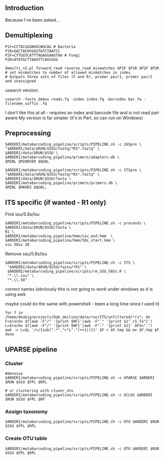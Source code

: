## Introduction
Because I've been asked...

## Demultiplexing
```
P1F=CCTACGGGNGGCWGCAG # Bacteria
P1R=GACTACHVGGGTATCTAATCC
P2F=CTTGGTCATTTAGAGGAAGTAA # Fungi
P2R=ATATGCTTAAGTTCAGCGGG

demulti_v2.pl forward_read reverse_read mismatches $P1F $P1R $P2F $P2R
# set mismatches to number of allowed mismatches in index
# Outputs three sets of files (F and R), primer pair1, primer pair2 and unassigned 
```
usearch version:
```
usearch -fastx_demux reads.fq -index index.fq -barcodes bar.fa -filename_suffix .fq
```
I don't like this at all  - requires an index and barcode file and is not read pair aware
My version is far simpler (it's in Perl, so can run on Windows)

## Preprocessing
``` #16S
$ARDERI/metabarcoding_pipeline/scripts/PIPELINE.sh -c 16Spre \
"$ARDERI/data/$RUN/$SSU/fastq/*R1*.fastq" \
$ARDERI/data/$RUN/$SSU \
$ARDERI/metabarcoding_pipeline/primers/adapters.db \
$MINL $MINOVER $QUAL
```

``` #ITS
$ARDERI/metabarcoding_pipeline/scripts/PIPELINE.sh -c ITSpre \
"$ARDERI/data/$RUN/$SSU/fastq/*R1*.fastq" \
$ARDERI/data/$RUN/$SSU/fasta \
$ARDERI/metabarcoding_pipeline/primers/primers.db \
$MINL $MAXR2 $QUAL; 
```

## ITS specific (if wanted - R1 only)
Find ssu/5.8s/lsu
```
$ARDERI/metabarcoding_pipeline/scripts/PIPELINE.sh -c procends \
$ARDERI/data/$RUN/$SSU/fasta \
R1 \
$ARDERI/metabarcoding_pipeline/hmm/ssu_end.hmm 	\
$ARDERI/metabarcoding_pipeline/hmm/58s_start.hmm \
ssu 58ss 20
``` 
Remove ssu/5.8s/lsu
```
$ARDERI/metabarcoding_pipeline/scripts/PIPELINE.sh -c ITS \
 "$ARDERI/data/$RUN/$SSU/fasta/*R1" \
 $ARDERI/metabarcoding_pipeline/scripts/rm_SSU_58Ss.R \
 "*.\\.ssu" \
 "*.\\.58"
 ```
 
 correct names 
 (obviously this is not going to work under windows as it is using awk 
 
 maybe could do the same with powershell - been a long time since I used it)
  ```
 for f in /home/deakig/projects/Oak_decline/data/run/ITS/unfiltered/*r1*; do
F=$(echo $f|awk -F"/" '{print $NF}'|awk -F"_" '{print $1".r1.fa"}')
L=$(echo $f|awk -F"/" '{print $NF}'|awk -F"." '{print $1}' OFS=".") 
awk -v L=$L '/>/{sub(".*",">"L"."(++i))}1' $F > $F.tmp && mv $F.tmp $F
done
```
 
## UPARSE pipeline

### Cluster
```
#denoise
$ARDERI/metabarcoding_pipeline/scripts/PIPELINE.sh -c UPARSE $ARDERI $RUN $SSU $FPL $RPL

# or clustering with cluser_otu
$ARDERI/metabarcoding_pipeline/scripts/PIPELINE.sh -c UCLUS $ARDERI $RUN $SSU $FPL $RP
```

### Assign taxonomy
```
$ARDERI/metabarcoding_pipeline/scripts/PIPELINE.sh -c OTU $ARDERI $RUN $SSU $FPL $RPL
```

### Create OTU table
```
$ARDERI/metabarcoding_pipeline/scripts/PIPELINE.sh -c OTU $ARDERI $RUN $SSU $FPL $RPL
```

